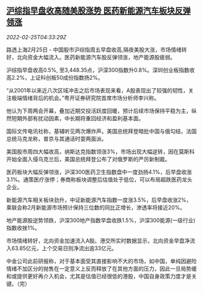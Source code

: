 <!--1645765262000-->
[沪综指早盘收高随美股涨势 医药新能源汽车板块反弹领涨](https://cn.reuters.com/article/china-stock-0225-noon-idCNKBS2KU0CF)
------

<div><i>2022-02-25T04:33:29Z</i></div><p>路透上海2月25日 - 中国股市沪综指周五早盘收高,隔夜美股大涨，市场情绪转好，北向资金大幅流入。医药新能源汽车股反弹领涨，地产能源股疲弱。</p><p>沪综指早盘收高0.5%, 至3,448.35点，沪深300指数升0.8%。深圳创业板指数收高2.2%，上证科创板50成份指数扬2%。</p><p>“从2001年以来近八次区域冲击之后市场表现来看，A股表现出了较强的韧性，关注极端情绪背后的机会。”粤开证券研究院首席市场分析师李兴称。</p><p>他认为下周两会开幕，叠加近期交投活跃度回暖，预计后续市场保持平稳为主，纵然短期外部有扰动因素，中长期将重回经济和盈利基本面。</p><p>国际文传电讯社称，基辅听见两次爆炸声。美国总统拜登暗批中国与俄勾结，法国总统马克龙称，普京与其通话时耍两面派。</p><p>美国股市周四大幅收高，纳斯达克指数领涨3%，市场出现大幅逆转，因在莫斯科开始全面入侵乌克兰后，美国总统拜登公布了对俄罗斯的严厉新制裁。</p><p>医药板块大幅反弹领涨，沪深300医药卫生指数盘中一度劲扬4.1%，后早盘收涨3.1%。通策医疗涨停；券商称板块调整后估值处于低位，可以布局超跌医药龙头企业。</p><p>新能源汽车相关板块劲升，中证新能源汽车指数一度涨3.5%，后早盘收涨2%，乘联会称2月新能源市场预计保持三位数的同比正增长，渗透率将接近20%。</p><p>地产能源股逆势领跌，沪深300地产指数早盘收跌1.5%，沪深300能源(一级行业)指数收挫1%。</p><p>市场情绪转好，北向资金加速流入A股。港交所实时数据显示，北向资金早盘净流入63.85亿元，上个交易日则净流出逾33亿元。</p><p>中金公司此前研报称，对于基本面受其直接影响不大的市场，如中国，单纯因避险情绪不加区分的抛售在一定意义上反而释放了在其他方面的压力，因此一旦局势缓和或提供更好再介入机会，尤其是估值已经很低的港股，中国自身政策力度才是关键。（完）</p>
